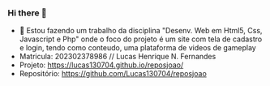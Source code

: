 ### Hi there 👋

- 💬 Estou fazendo um trabalho da disciplina "Desenv. Web em Html5, Css, Javascript e Php" onde o foco do projeto é um site com tela de cadastro e login, tendo como conteudo, uma plataforma de videos de gameplay
- Matricula: 202302378986 // Lucas Henrique N. Fernandes
- Projeto:
https://lucas130704.github.io/reposjoao/
- Repositório:
https://github.com/Lucas130704/reposjoao




